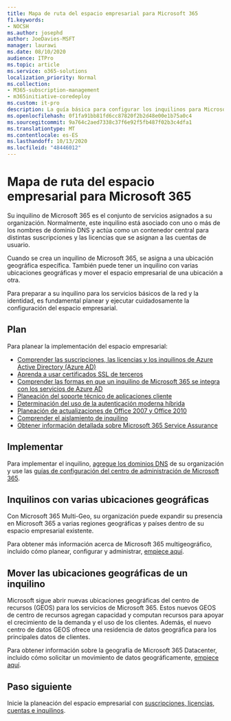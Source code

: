 ```yaml
---
title: Mapa de ruta del espacio empresarial para Microsoft 365
f1.keywords:
- NOCSH
ms.author: josephd
author: JoeDavies-MSFT
manager: laurawi
ms.date: 08/10/2020
audience: ITPro
ms.topic: article
ms.service: o365-solutions
localization_priority: Normal
ms.collection:
- M365-subscription-management
- m365initiative-coredeploy
ms.custom: it-pro
description: La guía básica para configurar los inquilinos para Microsoft 365.
ms.openlocfilehash: 0f1fa91bb81fd6cc87820f2b2d48e00e1b75a0c4
ms.sourcegitcommit: 9a764c2aed7338c37f6e92f5fb487f02b3c4dfa1
ms.translationtype: MT
ms.contentlocale: es-ES
ms.lasthandoff: 10/13/2020
ms.locfileid: "48446012"
---
```

# <a name="tenant-roadmap-for-microsoft-365"></a>Mapa de ruta del espacio empresarial para Microsoft 365

Su inquilino de Microsoft 365 es el conjunto de servicios asignados a su organización. Normalmente, este inquilino está asociado con uno o más de los nombres de dominio DNS y actúa como un contenedor central para distintas suscripciones y las licencias que se asignan a las cuentas de usuario.

Cuando se crea un inquilino de Microsoft 365, se asigna a una ubicación geográfica específica. También puede tener un inquilino con varias ubicaciones geográficas y mover el espacio empresarial de una ubicación a otra.

Para preparar a su inquilino para los servicios básicos de la red y la identidad, es fundamental planear y ejecutar cuidadosamente la configuración del espacio empresarial.

## <a name="plan"></a>Plan

Para planear la implementación del espacio empresarial:

- [Comprender las suscripciones, las licencias y los inquilinos de Azure Active Directory (Azure AD)](subscriptions-licenses-accounts-and-tenants-for-microsoft-cloud-offerings.md)
- [Aprenda a usar certificados SSL de terceros](plan-for-third-party-ssl-certificates.md)
- [Comprender las formas en que un inquilino de Microsoft 365 se integra con los servicios de Azure AD](integrated-apps-and-azure-ads.md)
- [Planeación del soporte técnico de aplicaciones cliente](microsoft-365-client-support-certificate-based-authentication.md)
- [Determinación del uso de la autenticación moderna híbrida](hybrid-modern-auth-overview.md)
- [Planeación de actualizaciones de Office 2007 y Office 2010](plan-upgrade-previous-versions-office.md)
- [Comprender el aislamiento de inquilino](microsoft-365-tenant-isolation-overview.md)
- [Obtener información detallada sobre Microsoft 365 Service Assurance](https://docs.microsoft.com/microsoft-365/compliance/service-assurance)

## <a name="deploy"></a>Implementar

Para implementar el inquilino, [agregue los dominios DNS](https://docs.microsoft.com/microsoft-365/admin/setup/add-domain) de su organización y use las [guías de configuración del centro de administración de Microsoft 365](setup-guides-for-microsoft-365.md).

## <a name="tenants-with-multiple-geographic-locations"></a>Inquilinos con varias ubicaciones geográficas

Con Microsoft 365 Multi-Geo, su organización puede expandir su presencia en Microsoft 365 a varias regiones geográficas y países dentro de su espacio empresarial existente.

Para obtener más información acerca de Microsoft 365 multigeográfico, incluido cómo planear, configurar y administrar, [empiece aquí](microsoft-365-multi-geo.md).

## <a name="move-a-tenants-geographic-locations"></a>Mover las ubicaciones geográficas de un inquilino

Microsoft sigue abrir nuevas ubicaciones geográficas del centro de recursos (GEOS) para los servicios de Microsoft 365. Estos nuevos GEOS de centro de recursos agregan capacidad y computan recursos para apoyar el crecimiento de la demanda y el uso de los clientes. Además, el nuevo centro de datos GEOS ofrece una residencia de datos geográfica para los principales datos de clientes.

Para obtener información sobre la geografía de Microsoft 365 Datacenter, incluido cómo solicitar un movimiento de datos geográficamente, [empiece aquí](moving-data-to-new-datacenter-geos.md).

## <a name="next-step"></a>Paso siguiente

Inicie la planeación del espacio empresarial con [suscripciones, licencias, cuentas e inquilinos](subscriptions-licenses-accounts-and-tenants-for-microsoft-cloud-offerings.md).

